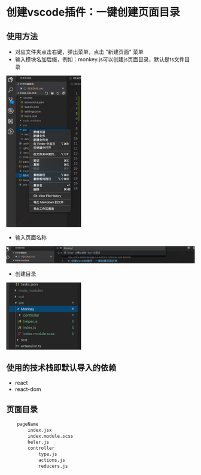 # 创建vscode插件：一键创建页面目录
## 使用方法
* 对应文件夹点击右键，弹出菜单，点击 "新建页面" 菜单
* 输入模块名加后缀，例如：monkey.js可以创建js页面目录，默认是ts文件目录

<img src='./src/images/1.png' width=200 />

* 输入页面名称

<img src='./src/images/2.png' width=600 />

* 创建目录

<img src='./src/images/3.png' width=200 />

## 使用的技术栈即默认导入的依赖
* react
* react-dom
## 页面目录
```
    pageName
        index.jsx
        index.module.scss
        heler.js
        controller
            type.js
            actions.js
            reducers.js
```